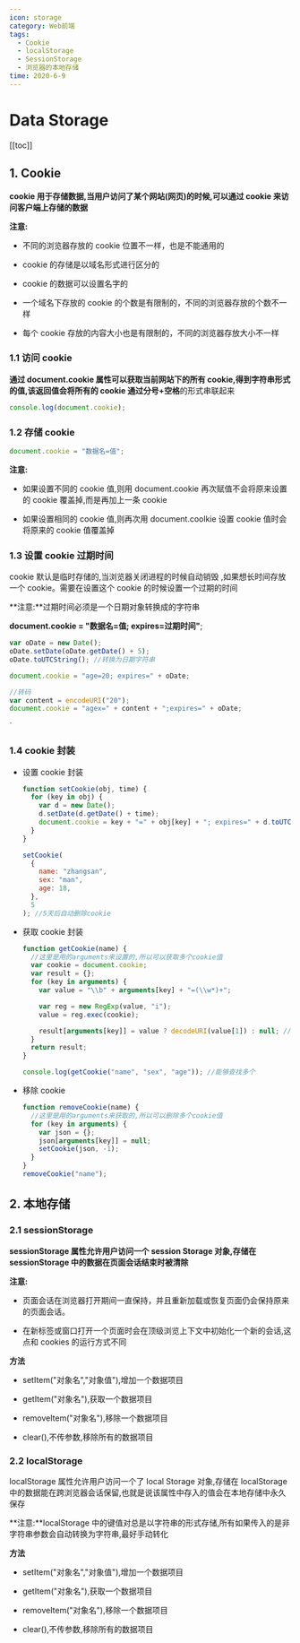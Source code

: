 ```yaml
---
icon: storage
category: Web前端
tags:
  - Cookie
  - localStorage
  - SessionStorage
  - 浏览器的本地存储
time: 2020-6-9
---
```


# Data Storage

[[toc]]

## 1. Cookie

**cookie 用于存储数据,当用户访问了某个网站(网页)的时候,可以通过 cookie 来访问客户端上存储的数据**

**注意:**

- 不同的浏览器存放的 cookie 位置不一样，也是不能通用的

- cookie 的存储是以域名形式进行区分的

- cookie 的数据可以设置名字的

- 一个域名下存放的 cookie 的个数是有限制的，不同的浏览器存放的个数不一样

- 每个 cookie 存放的内容大小也是有限制的，不同的浏览器存放大小不一样

### 1.1 访问 cookie

**通过 document.cookie 属性可以获取当前网站下的所有 cookie,得到字符串形式的值,**该返回值会将所有的 cookie 通过**分号+空格**的形式串联起来

```js
console.log(document.cookie);
```

### 1.2 存储 cookie

```js
document.cookie = "数据名=值";
```

**注意:**

- 如果设置不同的 cookie 值,则用 document.cookie 再次赋值不会将原来设置的 cookie 覆盖掉,而是再加上一条 cookie

- 如果设置相同的 cookie 值,则再次用 document.coolkie 设置 cookie 值时会将原来的 cookie 值覆盖掉

### 1.3 设置 cookie 过期时间

cookie 默认是临时存储的,当浏览器关闭进程的时候自动销毁 ,如果想长时间存放一个 cookie。需要在设置这个 cookie 的时候设置一个过期的时间

**注意:**过期时间必须是一个日期对象转换成的字符串

**document.cookie = "数据名=值; expires=过期时间"**;

```js
var oDate = new Date();
oDate.setDate(oDate.getDate() + 5);
oDate.toUTCString(); //转换为日期字符串

document.cookie = "age=20; expires=" + oDate;

//转码
var content = encodeURI("20");
document.cookie = "agex=" + content + ";expires=" + oDate;
```

`

### 1.4 cookie 封装

- 设置 cookie 封装

  ```js
  function setCookie(obj, time) {
    for (key in obj) {
      var d = new Date();
      d.setDate(d.getDate() + time);
      document.cookie = key + "=" + obj[key] + "; expires=" + d.toUTCString();
    }
  }

  setCookie(
    {
      name: "zhangsan",
      sex: "man",
      age: 18,
    },
    5
  ); //5天后自动删除cookie
  ```

- 获取 cookie 封装

  ```js
  function getCookie(name) {
    //这里是用的arguments来设置的,所以可以获取多个cookie值
    var cookie = document.cookie;
    var result = {};
    for (key in arguments) {
      var value = "\\b" + arguments[key] + "=(\\w*)+";

      var reg = new RegExp(value, "i");
      value = reg.exec(cookie);

      result[arguments[key]] = value ? decodeURI(value[1]) : null; //解码
    }
    return result;
  }

  console.log(getCookie("name", "sex", "age")); //能够查找多个
  ```

- 移除 cookie

  ```js
  function removeCookie(name) {
    //这里是用的arguments来获取的,所以可以删除多个cookie值
    for (key in arguments) {
      var json = {};
      json[arguments[key]] = null;
      setCookie(json, -1);
    }
  }
  removeCookie("name");
  ```

## 2. 本地存储

### 2.1 sessionStorage

**sessionStorage 属性允许用户访问一个 session Storage 对象,存储在 sessionStorage 中的数据在页面会话结束时被清除**

**注意:**

- 页面会话在浏览器打开期间一直保持，并且重新加载或恢复页面仍会保持原来的页面会话。

- 在新标签或窗口打开一个页面时会在顶级浏览上下文中初始化一个新的会话,这点和 cookies 的运行方式不同

**方法**

- setItem("对象名","对象值"),增加一个数据项目

- getItem("对象名"),获取一个数据项目

- removeItem("对象名"),移除一个数据项目

- clear(),不传参数,移除所有的数据项目

### 2.2 localStorage

localStorage 属性允许用户访问一个了 local Storage 对象,存储在 localStorage 中的数据能在跨浏览器会话保留,也就是说该属性中存入的值会在本地存储中永久保存

**注意:**localStorage 中的键值对总是以字符串的形式存储,所有如果传入的是非字符串参数会自动转换为字符串,最好手动转化

**方法**

- setItem("对象名","对象值"),增加一个数据项目

- getItem("对象名"),获取一个数据项目

- removeItem("对象名"),移除一个数据项目

- clear(),不传参数,移除所有的数据项目
